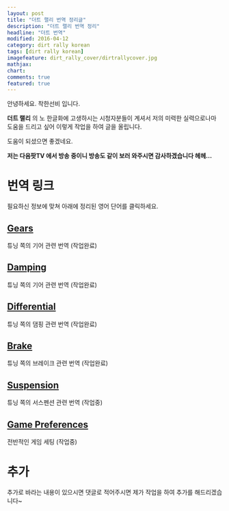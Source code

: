 ```yaml
---
layout: post
title: "더트 랠리 번역 정리글"
description: "더트 랠리 번역 정리"
headline: "더트 번역"
modified: 2016-04-12
category: dirt rally korean
tags: [dirt rally korean]
imagefeature: dirt_rally_cover/dirtrallycover.jpg
mathjax: 
chart: 
comments: true
featured: true
---
```


안녕하세요. 착한선비 입니다.

**더트 랠리** 의 노 한글화에 고생하시는 시청자분들이 계셔서 저의 미력한 실력으로나마 도움을 드리고 싶어 이렇게 작업을 하여 글을 올립니다.

도움이 되셨으면 좋겠네요.

**저는 다음팟TV 에서 방송 중이니 방송도 같이 보러 와주시면 감사하겠습니다 헤헤...**



# 번역 링크

필요하신 정보에 맞쳐 아래에 정리된 영어 단어를 클릭하세요.


## [Gears](http://goodseonbi.github.io/blog/dirt%20rally%20korean/gear)

튜닝 쪽의 기어 관련 번역 (작업완료)

## [Damping](http://goodseonbi.github.io/blog/dirt%20rally%20korean/damping)

튜닝 쪽의 기어 관련 번역 (작업완료)

## [Differential](http://goodseonbi.github.io/blog/dirt%20rally%20korean/differential)

튜닝 쪽의 댐핑 관련 번역 (작업완료)

## [Brake](http://goodseonbi.github.io/blog/dirt%20rally%20korean/brake)

튜닝 쪽의 브레이크 관련 번역 (작업완료)

## [Suspension](dddd)

튜닝 쪽의 서스펜션 관련 번역 (작업중)

## [Game Preferences](as)

전반적인 게임 세팅 (작업중)


# 추가

추가로 바라는 내용이 있으시면 댓글로 적어주시면 제가 작업을 하여 추가를 해드리겠습니다~

